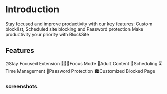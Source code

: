 # Introduction

Stay focused and improve productivity with our key features: Custom blocklist, Scheduled site blocking and Password protection
Make productivity your priority with BlockSite

## Features

⏰Stay Focused Extension
👨🏼‍💻Focus Mode
🔞Adult Content
📅Scheduling
⏳Time Management
📱Password Protection
🏙Customized Blocked Page

### screenshots

